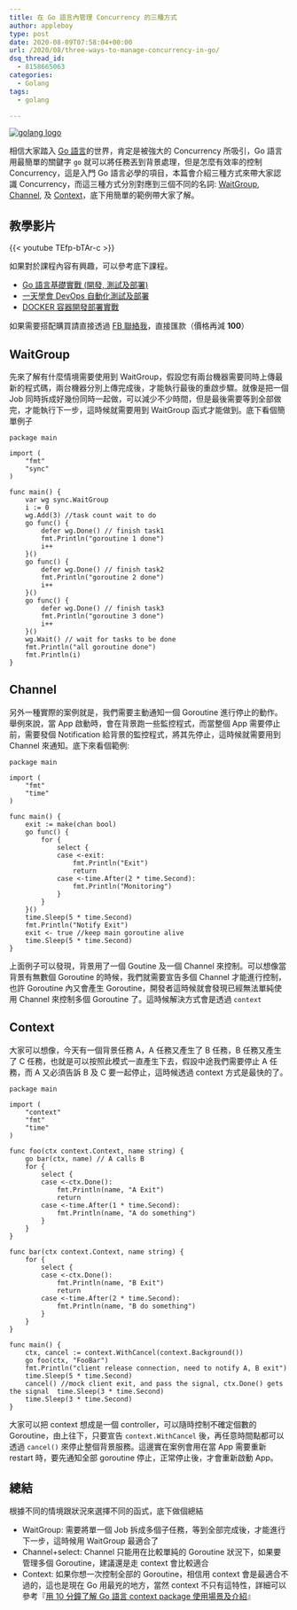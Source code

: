 ```yaml
---
title: 在 Go 語言內管理 Concurrency 的三種方式
author: appleboy
type: post
date: 2020-08-09T07:58:04+00:00
url: /2020/08/three-ways-to-manage-concurrency-in-go/
dsq_thread_id:
  - 8158665063
categories:
  - Golang
tags:
  - golang

---
```

[![golang logo][1]][1]

相信大家踏入 [Go 語言][2]的世界，肯定是被強大的 Concurrency 所吸引，Go 語言用最簡單的關鍵字 `go` 就可以將任務丟到背景處理，但是怎麼有效率的控制 Concurrency，這是入門 Go 語言必學的項目，本篇會介紹三種方式來帶大家認識 Concurrency，而這三種方式分別對應到三個不同的名詞: [WaitGroup][3], [Channel][4], 及 [Context][5]，底下用簡單的範例帶大家了解。

<!--more-->

## 教學影片

{{< youtube TEfp-bTAr-c >}}

如果對於課程內容有興趣，可以參考底下課程。

  * [Go 語言基礎實戰 (開發, 測試及部署)][6]
  * [一天學會 DevOps 自動化測試及部署][7]
  * [DOCKER 容器開發部署實戰][8]

如果需要搭配購買請直接透過 [FB 聯絡我][9]，直接匯款（價格再減 **100**）

## WaitGroup

先來了解有什麼情境需要使用到 WaitGroup，假設您有兩台機器需要同時上傳最新的程式碼，兩台機器分別上傳完成後，才能執行最後的重啟步驟。就像是把一個 Job 同時拆成好幾份同時一起做，可以減少不少時間，但是最後需要等到全部做完，才能執行下一步，這時候就需要用到 WaitGroup 函式才能做到。底下看個簡單例子

<pre><code class="language-go">package main

import (
    "fmt"
    "sync"
)

func main() {
    var wg sync.WaitGroup
    i := 0
    wg.Add(3) //task count wait to do
    go func() {
        defer wg.Done() // finish task1
        fmt.Println("goroutine 1 done")
        i++
    }()
    go func() {
        defer wg.Done() // finish task2
        fmt.Println("goroutine 2 done")
        i++
    }()
    go func() {
        defer wg.Done() // finish task3
        fmt.Println("goroutine 3 done")
        i++
    }()
    wg.Wait() // wait for tasks to be done
    fmt.Println("all goroutine done")
    fmt.Println(i)
}</code></pre>

## Channel

另外一種實際的案例就是，我們需要主動通知一個 Goroutine 進行停止的動作。舉例來說，當 App 啟動時，會在背景跑一些監控程式，而當整個 App 需要停止前，需要發個 Notification 給背景的監控程式，將其先停止，這時候就需要用到 Channel 來通知。底下來看個範例:

<pre><code class="language-go">package main

import (
    "fmt"
    "time"
)

func main() {
    exit := make(chan bool)
    go func() {
        for {
            select {
            case <-exit:
                fmt.Println("Exit")
                return
            case <-time.After(2 * time.Second):
                fmt.Println("Monitoring")
            }
        }
    }()
    time.Sleep(5 * time.Second)
    fmt.Println("Notify Exit")
    exit <- true //keep main goroutine alive
    time.Sleep(5 * time.Second)
}</code></pre>

上面例子可以發現，背景用了一個 Goutine 及一個 Channel 來控制。可以想像當背景有無數個 Goroutine 的時候，我們就需要宣告多個 Channel 才能進行控制，也許 Goroutine 內又會產生 Goroutine，開發者這時候就會發現已經無法單純使用 Channel 來控制多個 Goroutine 了。這時候解決方式會是透過 `context`

## Context

大家可以想像，今天有一個背景任務 A，A 任務又產生了 B 任務，B 任務又產生了 C 任務，也就是可以按照此模式一直產生下去，假設中途我們需要停止 A 任務，而 A 又必須告訴 B 及 C 要一起停止，這時候透過 context 方式是最快的了。

<pre><code class="language-go">package main

import (
    "context"
    "fmt"
    "time"
)

func foo(ctx context.Context, name string) {
    go bar(ctx, name) // A calls B
    for {
        select {
        case <-ctx.Done():
            fmt.Println(name, "A Exit")
            return
        case <-time.After(1 * time.Second):
            fmt.Println(name, "A do something")
        }
    }
}

func bar(ctx context.Context, name string) {
    for {
        select {
        case <-ctx.Done():
            fmt.Println(name, "B Exit")
            return
        case <-time.After(2 * time.Second):
            fmt.Println(name, "B do something")
        }
    }
}

func main() {
    ctx, cancel := context.WithCancel(context.Background())
    go foo(ctx, "FooBar")
    fmt.Println("client release connection, need to notify A, B exit")
    time.Sleep(5 * time.Second)
    cancel() //mock client exit, and pass the signal, ctx.Done() gets the signal  time.Sleep(3 * time.Second)
    time.Sleep(3 * time.Second)
}</code></pre>

大家可以把 context 想成是一個 controller，可以隨時控制不確定個數的 Goroutine，由上往下，只要宣告 `context.WithCancel` 後，再任意時間點都可以透過 `cancel()` 來停止整個背景服務。這邊實在案例會用在當 App 需要重新 restart 時，要先通知全部 goroutine 停止，正常停止後，才會重新啟動 App。

## 總結

根據不同的情境跟狀況來選擇不同的函式，底下做個總結

  * WaitGroup: 需要將單一個 Job 拆成多個子任務，等到全部完成後，才能進行下一步，這時候用 WaitGroup 最適合了
  * Channel+select: Channel 只能用在比較單純的 Goroutine 狀況下，如果要管理多個 Goroutine，建議還是走 context 會比較適合
  * Context: 如果你想一次控制全部的 Goroutine，相信用 context 會是最適合不過的，這也是現在 Go 用最兇的地方，當然 context 不只有這特性，詳細可以參考『[用 10 分鐘了解 Go 語言 context package 使用場景及介紹][5]』

 [1]: https://lh3.googleusercontent.com/jsocHCR9A9yEfDVUTrU0m42_aHhTEVDGW5p5PsQSx7GSlkt3gLjohfXH3S7P7p982332ruU_e-EtW0LwmiuZjvN65VIcyME-zE35C6EM0IV1nqY6KoNw3dwW2djjid3F-T5YgnJothA=w1920-h1080 "golang logo"
 [2]: https://golang.org/
 [3]: https://gobyexample.com/waitgroups
 [4]: https://tour.golang.org/concurrency/2
 [5]: https://blog.wu-boy.com/2020/05/understant-golang-context-in-10-minutes/
 [6]: https://www.udemy.com/course/golang-fight/?couponCode=202008
 [7]: https://www.udemy.com/course/devops-oneday/?couponCode=202008
 [8]: https://www.udemy.com/course/docker-practice/?couponCode=202008
 [9]: http://facebook.com/appleboy46
